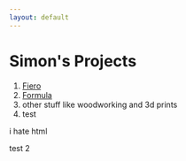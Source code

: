 ```yaml
---
layout: default
---
```

# Simon's Projects
<p>
	<ol>
		<li>
			<a href="Fiero.html">Fiero</a>
		</li>
		<li>
			<a href="Formula.html">Formula</a>
		</li>
		<li>other stuff like woodworking and 3d prints</li>
		<li>test</li><!-- used to see if site updated-->
	</ol>
	i hate html
</p>
<p> test 2 </p> <!-- used to see if site updated-->
